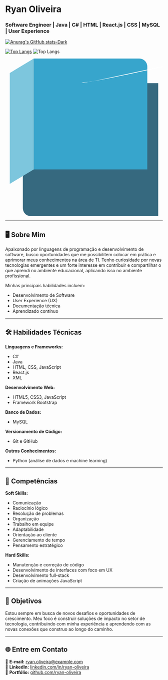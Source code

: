 # Ryan Oliveira
### Software Engineer | Java | C# | HTML | React.js | CSS | MySQL | User Experience  
[![Anurag's GitHub stats-Dark](https://github-readme-stats.vercel.app/api?username=ryandoliveira&show_icons=true&theme=dark#gh-dark-mode-only)](https://github.com/anuraghazra/github-readme-stats#gh-dark-mode-only)

[![Top Langs](https://github-readme-stats.vercel.app/api/top-langs/?username=ryandoliveira&layout=pie)](https://github.com/anuraghazra/github-readme-stats)
![Top Langs](https://github-readme-stats.vercel.app/api/top-langs/?username=ryandoliveira&hide_progress=true)



<div>
   <svg viewBox="0 0 128 128">
     <path fill="#36697f" d="M23.188.019 114.438 20h9.874v108h-103.5a6.5 6.5 0 0 1-6.5-6.5V94.287L22.996.3Z"></path><path fill="#37a5cc" d="M23.188 0h85.75a6.5 6.5 0 0 1 6.5 6.5V90h-92.25z"></path><path fill="#7dc6dd" d="M23.188 90V0l-19.5 11.75v90z"></path><path fill="#fff" d="M68.53 19c-11.828 0-18.455 6,84-18,81 14,464h11,684c.285-3,135 2,21-5,771 6,413-5,771 3,634 0 5,842 1,639 5,842 4,916v1,71c0 4,133-3,633 5.273-7.196 5.273h-3.848v8.336h3.848c3.563 0 8.978.927 8.978 6.342v1.496c0 4.488-2.85 6.555-7.197 6.555-4.987 0-7,054-2,85-7,41-5,843H49,15c,784 7,34 5,772 14,678 19,737 14,678 10,901 0 18,952-5,914 18,952-13,965v-3,349c0-6,484-5,913-9,833-10,83-10,688 4,917-1,14 8,907-4,773 8,907-8,977v-2,708C85,915 24,13 78,647 19 68,53 19zM41,3 98.865v18.9h4.05v-12.69l3.347 12.69h4.455v-.026l3.16-12.177v12.204h4.481v-18.9h-5.778l.027.053-3.996 15,12-3,807-15,174zm27,318 0-5,4 18,9h4,698l1,053-4,13h5,67l1,16 4,13h4,807l-5,697-18,9Zm13,94 0 5,345 8,91-5,967 9,99h5,184l3,7-7,127 3,644 7.128h5.32l-5.968-10.395 5.373-8.505h-4.995l-3.267 6.02H90.9l-3.186-6.02zm-10.808 3.106 1.97 8.154h-3.887Z"></path>
            </svg>
  </div>


 
          

---

## 🖥️ Sobre Mim  
Apaixonado por linguagens de programação e desenvolvimento de software, busco oportunidades que me possibilitem colocar em prática e aprimorar meus conhecimentos na área de TI. Tenho curiosidade por novas tecnologias emergentes e um forte interesse em contribuir e compartilhar o que aprendi no ambiente educacional, aplicando isso no ambiente profissional.  

Minhas principais habilidades incluem:  
- Desenvolvimento de Software  
- User Experience (UX)  
- Documentação técnica  
- Aprendizado contínuo  

---

## 🛠️ Habilidades Técnicas  

**Linguagens e Frameworks:**  
- C#  
- Java  
- HTML, CSS, JavaScript  
- React.js  
- XML  

**Desenvolvimento Web:**  
- HTML5, CSS3, JavaScript  
- Framework Bootstrap  

**Banco de Dados:**  
- MySQL  

**Versionamento de Código:**  
- Git e GitHub  

**Outros Conhecimentos:**  
- Python (análise de dados e machine learning)  

---

## 🧠 Competências  

**Soft Skills:**  
- Comunicação  
- Raciocínio lógico  
- Resolução de problemas  
- Organização  
- Trabalho em equipe  
- Adaptabilidade  
- Orientação ao cliente  
- Gerenciamento de tempo  
- Pensamento estratégico  

**Hard Skills:**  
- Manutenção e correção de código  
- Desenvolvimento de interfaces com foco em UX  
- Desenvolvimento full-stack  
- Criação de animações JavaScript  

---

## 🚀 Objetivos  
Estou sempre em busca de novos desafios e oportunidades de crescimento. Meu foco é construir soluções de impacto no setor de tecnologia, contribuindo com minha experiência e aprendendo com as novas conexões que construo ao longo do caminho.  

---

## 🌐 Entre em Contato  
📧 **E-mail:** ryan.oliveira@example.com  
💼 **LinkedIn:** [linkedin.com/in/ryan-oliveira](https://linkedin.com/in/ryan-oliveira)  
📂 **Portfólio:** [github.com/ryan-oliveira](https://github.com/ryan-oliveira)  
